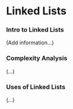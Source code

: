 # Linked Lists

### **Intro to Linked Lists**
(Add information...)

### **Complexity Analysis**
(...)

### **Uses of Linked Lists**
(...)
